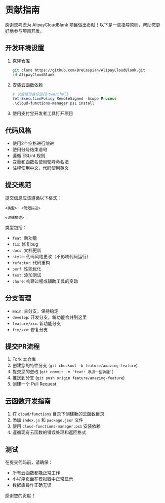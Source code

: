 # 贡献指南

感谢您考虑为 AlipayCloudBlank 项目做出贡献！以下是一些指导原则，帮助您更好地参与项目开发。

## 开发环境设置

1. 克隆仓库
   ```bash
   git clone https://github.com/BreCaspian/AlipayCloudBlank.git
   cd AlipayCloudBlank
   ```

2. 安装云函数依赖
   ```powershell
   # 以管理员身份运行PowerShell
   Set-ExecutionPolicy RemoteSigned -Scope Process
   .\cloud-functions-manager.ps1 install
   ```

3. 使用支付宝开发者工具打开项目

## 代码风格

- 使用2个空格进行缩进
- 使用分号结束语句
- 遵循 ESLint 规则
- 变量和函数名使用驼峰命名法
- 注释使用中文，代码使用英文

## 提交规范

提交信息应该遵循以下格式：

```
<类型>: <简短描述>

<详细描述>
```

类型包括：
- `feat`: 新功能
- `fix`: 修复bug
- `docs`: 文档更新
- `style`: 代码风格更改（不影响代码运行）
- `refactor`: 代码重构
- `perf`: 性能优化
- `test`: 添加测试
- `chore`: 构建过程或辅助工具的变动

## 分支管理

- `main`: 主分支，保持稳定
- `develop`: 开发分支，新功能合并到这里
- `feature/xxx`: 新功能分支
- `fix/xxx`: 修复分支

## 提交PR流程

1. Fork 本仓库
2. 创建您的特性分支 (`git checkout -b feature/amazing-feature`)
3. 提交您的更改 (`git commit -m 'feat: 添加一些功能'`)
4. 推送到分支 (`git push origin feature/amazing-feature`)
5. 创建一个 Pull Request

## 云函数开发指南

1. 在 `cloud/functions` 目录下创建新的云函数目录
2. 添加 `index.js` 和 `package.json` 文件
3. 使用 `cloud-functions-manager.ps1` 安装依赖
4. 遵循现有云函数的错误处理和返回格式

## 测试

在提交代码前，请确保：
- 所有云函数都能正常工作
- 小程序页面在模拟器中正常显示
- 数据库操作正确无误

感谢您的贡献！ 